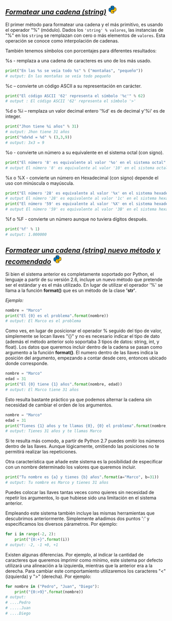 ## <u>*Formatear una cadena (string)*</u>  <img src="../assets/img/python(144x144).png" width="30">

El primer método para formatear una cadena y el más primitivo, es usando el operador "%" (módulo). Dados los `'string' % valores`, las instancias de "%" en los `string` se remplazan con cero o más elementos de `valores`. Esta operación se conoce como interpolación de cadenas. 

También tenemos símbolos con porcentajes para diferentes resultados:

%s - remplaza a una cadena de caracteres es uno de los más usado.

```py
print("En las %s se veía todo %s" % ("montañas", "pequeño"))
# output: En las montañas se veía todo pequeño
```

%c – convierte un código ASCII a su representación en carácter.

```py
print("El código ASCII '62' representa el símbolo '%c'" % 62)
# output : El código ASCII '62' representa el símbolo '>' 
```

%d o %i – remplaza un valor decimal entero '%d' es de decimal y'%i' es de integer.

```py
print("Jhon tiene %i años" % 31)
# output: Jhon tiene 31 años
print("%dx%d = %d" % (3,3,9))
# output: 3x3 = 9
```

%o - convierte un número a su equivalente en el sistema octal (con signo).

```py
print("El número '8' es equivalente al valor '%o' en el sistema octal" % 8)
# output El número '8' es equivalente al valor '10' en el sistema octal
```

%x o %X - convierte un número en Hexadecimal (con signo) depende el uso con minúscula o mayúscula.

```py
print("El número '28' es equivalente al valor '%x' en el sistema hexadecimal" % 28)
# output El número '28' es equivalente al valor '1c' en el sistema hexadecimal
print("El número '59' es equivalente al valor '%X' en el sistema hexadecimal" % 59)
# output El número '59' es equivalente al valor '3B' en el sistema hexadecimal
```

%f o %F - convierte un número aunque no tuviera dígitos después.

```py
print('%f' % 1)
# output: 1.000000
```


## <u>*Formatear una cadena (string) nuevo método y recomendado*</u>  <img src="../assets/img/python(144x144).png" width="30">

Si bien el sistema anterior es completamente soportado por Python, el lenguaje a partir de su versión 2.6, incluye un nuevo método que pretende ser el estándar y es el más utilizado. En lugar de utilizar el operador '%' se llama a la función **format()** que es un método de la clase **'str'**.

*Ejemplo:*

```py
nombre = "Marco"
print("El {0} es el problema".format(nombre))
# output: El Marco es el problema
```
Como ves, en lugar de posicionar el operador % seguido del tipo de valor, simplemente se locan llaves "{}" y no es necesario indicar el tipo de dato (además el método anterior solo soportaba 3 tipos de datos: string, int, y float). Los datos que queremos incluir dentro de la cadena se pasan como argumento a la función **format()**. El numero dentro de las llaves indica la posición del argumento, empezando a contar desde cero, entonces ubicado donde corresponde.

```py
nombre = "Marco"
edad = 31
print("El {0} tiene {1} años".format(nombre, edad))
# output: El Marco tiene 31 años
```

Esto resulta bastante práctico ya que podemos alternar la cadena sin necesidad de cambiar el orden de los argumentos.

```py
nombre = "Marco"
edad = 31
print("Tienes {1} años y te llamas {0}, {0} el problema".format(nombre, edad))
# output: Tienes 31 años y te llamas Marco
```

Si te resulta más comodo, a partir de Python 2.7 puedes omitir los números dentro de las llaves. Aunque lógicamente, omitiendo las posiciones no te permitirá realizar las repeticiones.

Otra característica que añade este sistema es la posibilidad de especificar con un nombre determinado los valores que queremos incluir.

```py
print("Tu nombre es {a} y tienes {b} años".format(a="Marco", b=31))
# output: Tu nombre es Marco y tienes 31 años
```

Puedes colocar las llaves tantas veces como quieres sin necesidad de repetir los argumentos, lo que hubiese sido una limitación en el sistema anterior.  

Empleando este sistema también incluye las mismas herramientas que descubrimos anteriormente. Simplemente añadimos dos puntos ':' y especificamos los diversos párametros. Por ejemplo:

```py
for i in range(-2, 2):
    print("{0:+}".format(i))
# output: -2, -1 +0, +1
```

Existen algunas diferencias. Por ejemplo, al indicar la cantidad de caracteres que queremos imprimir como mínimo, este sistema por defecto utilizará una alineación a la izquierda, mientras que la anterior era a la derecha. Para cambiar este comportamiento utilizaremos los caracteres "<" (izquierda) y ">" (derecha). Por ejemplo:

```py
for nombre in ("Pedro", "Juan", "Diego"):
    print("{0:>9}".format(nombre))
# output: 
# ....Pedro
# .....Juan
# ....Diego
```

